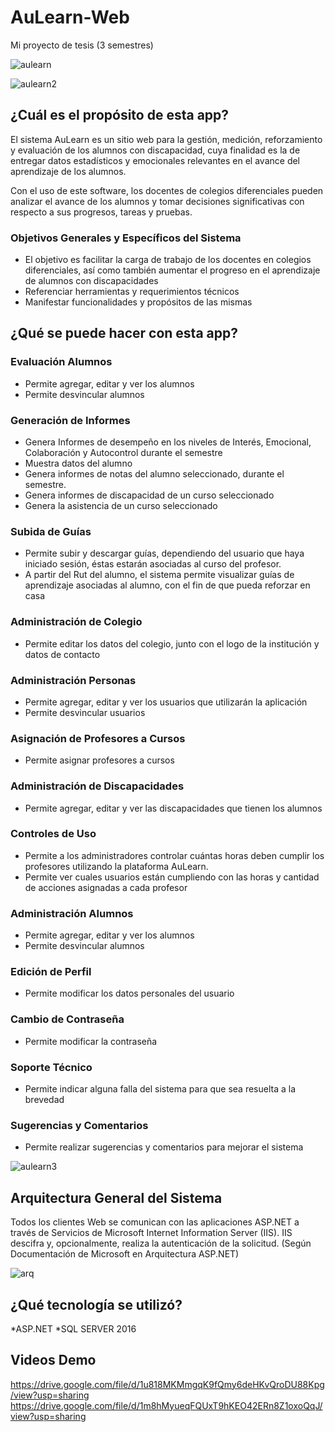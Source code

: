 # AuLearn-Web
Mi proyecto de tesis (3 semestres)

![aulearn](https://user-images.githubusercontent.com/51382458/198111728-076ca971-f4e0-411e-b7cf-766356b538b8.png)

 ![aulearn2](https://user-images.githubusercontent.com/51382458/198112021-f33d523c-5e29-4e63-a06d-fce4cab97391.png)


## ¿Cuál es el propósito de esta app?

El sistema AuLearn es un sitio web para la gestión, medición, reforzamiento y evaluación de los alumnos
con discapacidad, cuya finalidad es la de entregar datos estadísticos y emocionales relevantes en el avance del
aprendizaje de los alumnos.

Con el uso de este software, los docentes de colegios diferenciales pueden analizar el avance de los
alumnos y tomar decisiones significativas con respecto a sus progresos, tareas y pruebas.

### Objetivos Generales y Específicos del Sistema
* El objetivo es facilitar la carga de trabajo de los docentes en colegios diferenciales, así como
también aumentar el progreso en el aprendizaje de alumnos con discapacidades
* Referenciar herramientas y requerimientos técnicos
* Manifestar funcionalidades y propósitos de las mismas

## ¿Qué se puede hacer con esta app?

### Evaluación Alumnos
* Permite agregar, editar y ver los alumnos
* Permite desvincular alumnos

### Generación de Informes
* Genera Informes de desempeño en los niveles de Interés, Emocional, Colaboración y Autocontrol
durante el semestre
* Muestra datos del alumno
* Genera informes de notas del alumno seleccionado, durante el semestre.
* Genera informes de discapacidad de un curso seleccionado
* Genera la asistencia de un curso seleccionado

### Subida de Guías
* Permite subir y descargar guías, dependiendo del usuario que haya iniciado sesión, éstas estarán
asociadas al curso del profesor.
* A partir del Rut del alumno, el sistema permite visualizar guías de aprendizaje asociadas al alumno,
con el fin de que pueda reforzar en casa

### Administración de Colegio
* Permite editar los datos del colegio, junto con el logo de la institución y datos de contacto

### Administración Personas
* Permite agregar, editar y ver los usuarios que utilizarán la aplicación
* Permite desvincular usuarios

### Asignación de Profesores a Cursos
* Permite asignar profesores a cursos

### Administración de Discapacidades
* Permite agregar, editar y ver las discapacidades que tienen los alumnos

### Controles de Uso
* Permite a los administradores controlar cuántas horas deben cumplir los profesores utilizando la
plataforma AuLearn.
* Permite ver cuales usuarios están cumpliendo con las horas y cantidad de acciones asignadas a
cada profesor

### Administración Alumnos
* Permite agregar, editar y ver los alumnos
* Permite desvincular alumnos

### Edición de Perfil
* Permite modificar los datos personales del usuario

### Cambio de Contraseña
* Permite modificar la contraseña

### Soporte Técnico
* Permite indicar alguna falla del sistema para que sea resuelta a la brevedad

### Sugerencias y Comentarios
* Permite realizar sugerencias y comentarios para mejorar el sistema

![aulearn3](https://user-images.githubusercontent.com/51382458/198114521-78103fab-4572-48f0-9fa4-b5d1b346f4f3.png)


## Arquitectura General del Sistema

Todos los clientes Web se comunican con las aplicaciones ASP.NET a través de Servicios de Microsoft Internet
Information Server (IIS). IIS descifra y, opcionalmente, realiza la autenticación de la solicitud. (Según
Documentación de Microsoft en Arquitectura ASP.NET) 

![arq](https://user-images.githubusercontent.com/51382458/198113093-6a032f60-109a-4f8b-a4bd-7083fbb513fe.png) 

## ¿Qué tecnología se utilizó?

*ASP.NET
*SQL SERVER 2016
 
## Videos Demo

https://drive.google.com/file/d/1u818MKMmgqK9fQmy6deHKvQroDU88Kpg/view?usp=sharing
https://drive.google.com/file/d/1m8hMyueqFQUxT9hKEO42ERn8Z1oxoQqJ/view?usp=sharing
 
